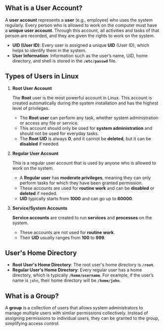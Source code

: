 ## **What is a User Account?**

A **user account** represents a **user** (e.g., employee) who uses the system regularly. Every person who is allowed to work on the computer must have a **unique user account**. Through this account, all activities and tasks of that person are recorded, and they are given the rights to work on the system.


- **UID (User ID)**: Every user is assigned a unique **UID** (User ID), which helps to identify them in the system.
- **User Information**: Information such as the user’s name, UID, home directory, and shell is stored in the **`/etc/passwd`** file.


## **Types of Users in Linux**

1. **Root User Account**

   The **Root** user is the most powerful account in Linux. This account is created automatically during the system installation and has the highest level of privileges.
   - The **Root user** can perform any task, whether system administration or access any file or service.
   - This account should only be used for **system administration** and should not be used for everyday tasks.
   - The **Root UID** is always **0**, and it cannot be **deleted**, but it can be **disabled** if needed.

2. **Regular User Account**

   This is a regular user account that is used by anyone who is allowed to work on the system.  
   - A **Regular user** has **moderate privileges**, meaning they can only perform tasks for which they have been granted permission.
   - These accounts are used for **routine work** and can be **disabled** or **deleted** if needed.
   - **UID** typically starts from **1000** and can go up to **60000**.

3. **Service/System Accounts**

   **Service accounts** are created to run **services** and **processes** on the system.  
   - These accounts are not used for **routine work**. 
   - Their **UID** usually ranges from **100** to **999**.


## **User's Home Directory**

- **Root User's Home Directory**: The root user's home directory is **`/root`**.
- **Regular User's Home Directory**: Every regular user has a home directory, which is typically **`/home/username`**. For example, if the user’s name is `john`, their home directory will be **`/home/john`**.


## **What is a Group?**

A **group** is a collection of users that allows system administrators to manage multiple users with similar permissions collectively. Instead of assigning permissions to individual users, they can be granted to the group, simplifying access control.